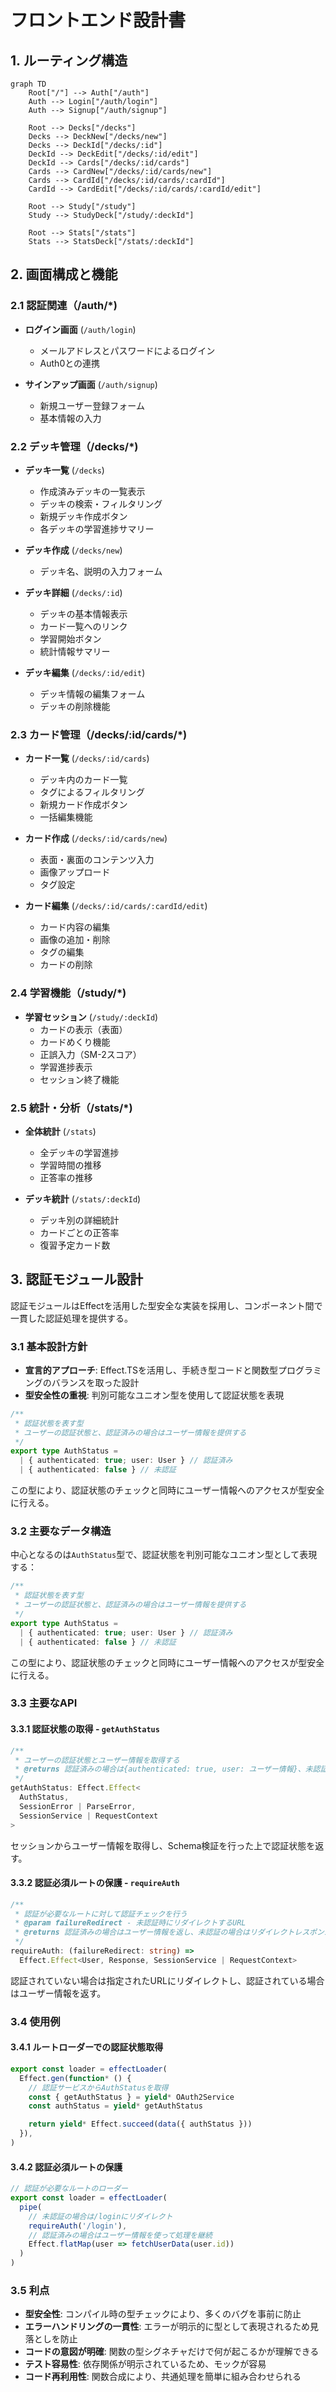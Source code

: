 # フロントエンド設計書

## 1. ルーティング構造

```mermaid
graph TD
    Root["/"] --> Auth["/auth"]
    Auth --> Login["/auth/login"]
    Auth --> Signup["/auth/signup"]
    
    Root --> Decks["/decks"]
    Decks --> DeckNew["/decks/new"]
    Decks --> DeckId["/decks/:id"]
    DeckId --> DeckEdit["/decks/:id/edit"]
    DeckId --> Cards["/decks/:id/cards"]
    Cards --> CardNew["/decks/:id/cards/new"]
    Cards --> CardId["/decks/:id/cards/:cardId"]
    CardId --> CardEdit["/decks/:id/cards/:cardId/edit"]
    
    Root --> Study["/study"]
    Study --> StudyDeck["/study/:deckId"]
    
    Root --> Stats["/stats"]
    Stats --> StatsDeck["/stats/:deckId"]
```

## 2. 画面構成と機能

### 2.1 認証関連（/auth/*)
- **ログイン画面** (`/auth/login`)
  - メールアドレスとパスワードによるログイン
  - Auth0との連携

- **サインアップ画面** (`/auth/signup`)
  - 新規ユーザー登録フォーム
  - 基本情報の入力

### 2.2 デッキ管理（/decks/*)
- **デッキ一覧** (`/decks`)
  - 作成済みデッキの一覧表示
  - デッキの検索・フィルタリング
  - 新規デッキ作成ボタン
  - 各デッキの学習進捗サマリー

- **デッキ作成** (`/decks/new`)
  - デッキ名、説明の入力フォーム

- **デッキ詳細** (`/decks/:id`)
  - デッキの基本情報表示
  - カード一覧へのリンク
  - 学習開始ボタン
  - 統計情報サマリー

- **デッキ編集** (`/decks/:id/edit`)
  - デッキ情報の編集フォーム
  - デッキの削除機能

### 2.3 カード管理（/decks/:id/cards/*)
- **カード一覧** (`/decks/:id/cards`)
  - デッキ内のカード一覧
  - タグによるフィルタリング
  - 新規カード作成ボタン
  - 一括編集機能

- **カード作成** (`/decks/:id/cards/new`)
  - 表面・裏面のコンテンツ入力
  - 画像アップロード
  - タグ設定

- **カード編集** (`/decks/:id/cards/:cardId/edit`)
  - カード内容の編集
  - 画像の追加・削除
  - タグの編集
  - カードの削除

### 2.4 学習機能（/study/*)
- **学習セッション** (`/study/:deckId`)
  - カードの表示（表面）
  - カードめくり機能
  - 正誤入力（SM-2スコア）
  - 学習進捗表示
  - セッション終了機能

### 2.5 統計・分析（/stats/*)
- **全体統計** (`/stats`)
  - 全デッキの学習進捗
  - 学習時間の推移
  - 正答率の推移

- **デッキ統計** (`/stats/:deckId`)
  - デッキ別の詳細統計
  - カードごとの正答率
  - 復習予定カード数 

## 3. 認証モジュール設計

認証モジュールはEffectを活用した型安全な実装を採用し、コンポーネント間で一貫した認証処理を提供する。

### 3.1 基本設計方針

- **宣言的アプローチ**: Effect.TSを活用し、手続き型コードと関数型プログラミングのバランスを取った設計
- **型安全性の重視**: 判別可能なユニオン型を使用して認証状態を表現

```typescript
/**
 * 認証状態を表す型
 * ユーザーの認証状態と、認証済みの場合はユーザー情報を提供する
 */
export type AuthStatus =
  | { authenticated: true; user: User } // 認証済み
  | { authenticated: false } // 未認証
```

この型により、認証状態のチェックと同時にユーザー情報へのアクセスが型安全に行える。

### 3.2 主要なデータ構造

中心となるのは`AuthStatus`型で、認証状態を判別可能なユニオン型として表現する：

```typescript
/**
 * 認証状態を表す型
 * ユーザーの認証状態と、認証済みの場合はユーザー情報を提供する
 */
export type AuthStatus =
  | { authenticated: true; user: User } // 認証済み
  | { authenticated: false } // 未認証
```

この型により、認証状態のチェックと同時にユーザー情報へのアクセスが型安全に行える。

### 3.3 主要なAPI

#### 3.3.1 認証状態の取得 - `getAuthStatus`

```typescript
/**
 * ユーザーの認証状態とユーザー情報を取得する
 * @returns 認証済みの場合は{authenticated: true, user: ユーザー情報}、未認証の場合は{authenticated: false}
 */
getAuthStatus: Effect.Effect<
  AuthStatus,
  SessionError | ParseError,
  SessionService | RequestContext
>
```

セッションからユーザー情報を取得し、Schema検証を行った上で認証状態を返す。

#### 3.3.2 認証必須ルートの保護 - `requireAuth`

```typescript
/**
 * 認証が必要なルートに対して認証チェックを行う
 * @param failureRedirect - 未認証時にリダイレクトするURL
 * @returns 認証済みの場合はユーザー情報を返し、未認証の場合はリダイレクトレスポンスを返すEffect
 */
requireAuth: (failureRedirect: string) => 
  Effect.Effect<User, Response, SessionService | RequestContext>
```

認証されていない場合は指定されたURLにリダイレクトし、認証されている場合はユーザー情報を返す。

### 3.4 使用例

#### 3.4.1 ルートローダーでの認証状態取得

```typescript
export const loader = effectLoader(
  Effect.gen(function* () {
    // 認証サービスからAuthStatusを取得
    const { getAuthStatus } = yield* OAuth2Service
    const authStatus = yield* getAuthStatus

    return yield* Effect.succeed(data({ authStatus }))
  }),
)
```

#### 3.4.2 認証必須ルートの保護

```typescript
// 認証が必要なルートのローダー
export const loader = effectLoader(
  pipe(
    // 未認証の場合は/loginにリダイレクト
    requireAuth('/login'),
    // 認証済みの場合はユーザー情報を使って処理を継続
    Effect.flatMap(user => fetchUserData(user.id))
  )
)
```

### 3.5 利点

- **型安全性**: コンパイル時の型チェックにより、多くのバグを事前に防止
- **エラーハンドリングの一貫性**: エラーが明示的に型として表現されるため見落としを防止
- **コードの意図が明確**: 関数の型シグネチャだけで何が起こるかが理解できる
- **テスト容易性**: 依存関係が明示されているため、モックが容易
- **コード再利用性**: 関数合成により、共通処理を簡単に組み合わせられる 